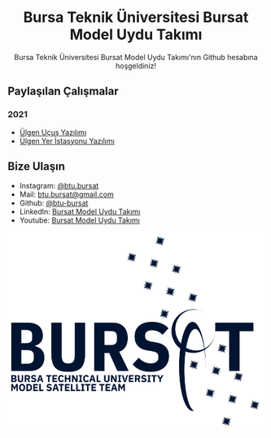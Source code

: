 <h1 align="center">Bursa Teknik Üniversitesi Bursat Model Uydu Takımı</h1>

<p align="center">Bursa Teknik Üniversitesi Bursat Model Uydu Takımı'nın Github hesabına hoşgeldiniz!</p>

## Paylaşılan Çalışmalar

### 2021

* [Ülgen Uçuş Yazılımı](https://github.com/btu-bursat/ulgen-ucus-yazilimi-2021)
* [Ülgen Yer İstasyonu Yazılımı](https://github.com/btu-bursat/ulgen-yer-istasyonu-2021)

## Bize Ulaşın

* Instagram: [@btu.bursat](https://www.instagram.com/btu.bursat/)
* Mail: [btu.bursat@gmail.com](mailto:btu.bursat@gmail.com)
* Github: [@btu-bursat](https://github.com/btu-bursat)
* LinkedIn: [Bursat Model Uydu Takımı](https://www.linkedin.com/company/bursat-model-uydu-takimi/)
* Youtube: [Bursat Model Uydu Takımı](https://www.youtube.com/channel/UCDUSnmFRmXiUOGfufKUc7Og)

<p align="center"><img src="https://raw.githubusercontent.com/Bursat/.github/main/images/logo.png"></img></p>

